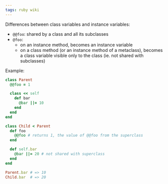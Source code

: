```yaml
---
tags: ruby wiki
---
```


Differences between class variables and instance variables:

-   `@@foo`: shared by a class and all its subclasses
-   `@foo`:
    -   on an instance method, becomes an instance variable
    -   on a class method (or an instance method of a metaclass), becomes a class variable visible only to the class (ie. not shared with subclasses)

Example:

```ruby
class Parent
  @@foo = 1

  class << self
    def bar
      @bar ||= 10
    end
  end
end

class Child < Parent
  def foo
    @@foo # returns 1, the value of @@foo from the superclass
  end

  def self.bar
    @bar ||= 20 # not shared with superclass
  end
end

Parent.bar # => 10
Child.bar  # => 20
```
